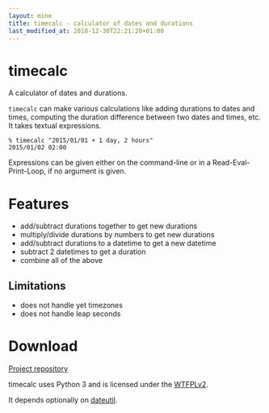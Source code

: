 ```yaml
---
layout: mine
title: timecalc - calculator of dates and durations
last_modified_at: 2018-12-30T22:21:20+01:00
---
```


# timecalc

A calculator of dates and durations.

`timecalc` can make various calculations like adding durations to dates and times, computing the duration difference between two dates and times, etc. It takes textual expressions.

```
% timecalc "2015/01/01 + 1 day, 2 hours"
2015/01/02 02:00
```

Expressions can be given either on the command-line or in a Read-Eval-Print-Loop, if no argument is given.

# Features

* add/subtract durations together to get new durations
* multiply/divide durations by numbers to get new durations
* add/subtract durations to a datetime to get a new datetime
* subtract 2 datetimes to get a duration
* combine all of the above

## Limitations

* does not handle yet timezones
* does not handle leap seconds

# Download #

[Project repository](https://gitlab.com/hydrargyrum/timecalc)

timecalc uses Python 3 and is licensed under the [WTFPLv2](../wtfpl).

It depends optionally on [dateutil](https://labix.org/python-dateutil).
